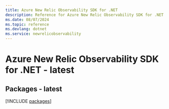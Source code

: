 ```yaml
---
title: Azure New Relic Observability SDK for .NET
description: Reference for Azure New Relic Observability SDK for .NET
ms.date: 08/07/2024
ms.topic: reference
ms.devlang: dotnet
ms.service: newrelicobservability
---
```

# Azure New Relic Observability SDK for .NET - latest
## Packages - latest
[!INCLUDE [packages](new-relic-observability-index.md)]